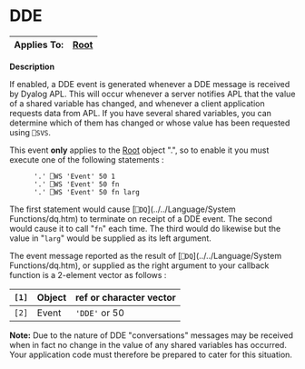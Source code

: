 




<h1 class="heading"><span class="name">DDE</span></h1>

| Applies To: | [Root](./root.md) |
| --- | ---  |


**Description**


If enabled, a DDE event is generated whenever a DDE message is received by Dyalog APL. This will occur whenever a server notifies APL that the value of a shared variable has changed, and whenever a client application requests data from APL. If you have several shared variables, you can determine which of them has changed or whose value has been requested using `⎕SVS`.



This event **only** applies to the [Root](./root.md) object ".", so to enable it you must execute one of the following statements :
```apl
      '.' ⎕WS 'Event' 50 1
      '.' ⎕WS 'Event' 50 fn
      '.' ⎕WS 'Event' 50 fn larg
```


The first statement would cause [`⎕DQ`](../../Language/System Functions/dq.htm) to terminate on receipt of a DDE event. The second would cause it to call "`fn`" each time. The third would do likewise but the value in "`larg`" would be supplied as its left argument.


The event message reported as the result of [`⎕DQ`](../../Language/System Functions/dq.htm), or supplied as the right argument to your callback function is a 2-element vector as follows :


| `[1]` | Object | ref or character vector |
| --- | --- | ---  |
| `[2]` | Event | `'DDE'` or 50 |


**Note:** Due to the nature of DDE "conversations" messages may be received when in fact no change in the value of any shared variables has occurred. Your application code must therefore be prepared to cater for this situation.



